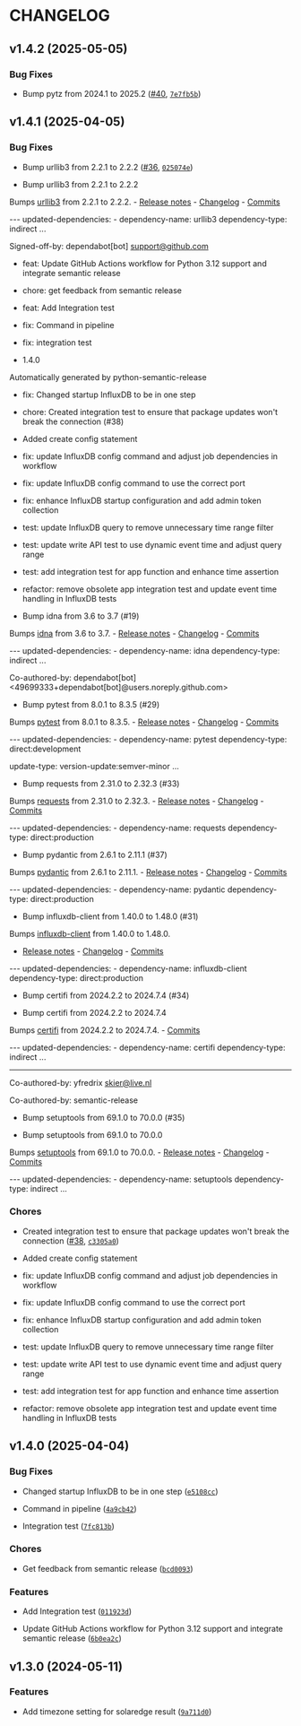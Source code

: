 # CHANGELOG


## v1.4.2 (2025-05-05)

### Bug Fixes

- Bump pytz from 2024.1 to 2025.2 ([#40](https://github.com/yfredrix/solaredge-influxdb/pull/40),
  [`7e7fb5b`](https://github.com/yfredrix/solaredge-influxdb/commit/7e7fb5b9550aaf66e261357d74e6ecee67d951bc))


## v1.4.1 (2025-04-05)

### Bug Fixes

- Bump urllib3 from 2.2.1 to 2.2.2 ([#36](https://github.com/yfredrix/solaredge-influxdb/pull/36),
  [`025074e`](https://github.com/yfredrix/solaredge-influxdb/commit/025074e303e32ce7fb95482e61359aeb49450735))

* Bump urllib3 from 2.2.1 to 2.2.2

Bumps [urllib3](https://github.com/urllib3/urllib3) from 2.2.1 to 2.2.2. - [Release
  notes](https://github.com/urllib3/urllib3/releases) -
  [Changelog](https://github.com/urllib3/urllib3/blob/main/CHANGES.rst) -
  [Commits](https://github.com/urllib3/urllib3/compare/2.2.1...2.2.2)

--- updated-dependencies: - dependency-name: urllib3 dependency-type: indirect ...

Signed-off-by: dependabot[bot] <support@github.com>

* feat: Update GitHub Actions workflow for Python 3.12 support and integrate semantic release

* chore: get feedback from semantic release

* feat: Add Integration test

* fix: Command in pipeline

* fix: integration test

* 1.4.0

Automatically generated by python-semantic-release

* fix: Changed startup InfluxDB to be in one step

* chore: Created integration test to ensure that package updates won't break the connection (#38)

* Added create config statement

* fix: update InfluxDB config command and adjust job dependencies in workflow

* fix: update InfluxDB config command to use the correct port

* fix: enhance InfluxDB startup configuration and add admin token collection

* test: update InfluxDB query to remove unnecessary time range filter

* test: update write API test to use dynamic event time and adjust query range

* test: add integration test for app function and enhance time assertion

* refactor: remove obsolete app integration test and update event time handling in InfluxDB tests

* Bump idna from 3.6 to 3.7 (#19)

Bumps [idna](https://github.com/kjd/idna) from 3.6 to 3.7. - [Release
  notes](https://github.com/kjd/idna/releases) -
  [Changelog](https://github.com/kjd/idna/blob/master/HISTORY.rst) -
  [Commits](https://github.com/kjd/idna/compare/v3.6...v3.7)

--- updated-dependencies: - dependency-name: idna dependency-type: indirect ...

Co-authored-by: dependabot[bot] <49699333+dependabot[bot]@users.noreply.github.com>

* Bump pytest from 8.0.1 to 8.3.5 (#29)

Bumps [pytest](https://github.com/pytest-dev/pytest) from 8.0.1 to 8.3.5. - [Release
  notes](https://github.com/pytest-dev/pytest/releases) -
  [Changelog](https://github.com/pytest-dev/pytest/blob/main/CHANGELOG.rst) -
  [Commits](https://github.com/pytest-dev/pytest/compare/8.0.1...8.3.5)

--- updated-dependencies: - dependency-name: pytest dependency-type: direct:development

update-type: version-update:semver-minor ...

* Bump requests from 2.31.0 to 2.32.3 (#33)

Bumps [requests](https://github.com/psf/requests) from 2.31.0 to 2.32.3. - [Release
  notes](https://github.com/psf/requests/releases) -
  [Changelog](https://github.com/psf/requests/blob/main/HISTORY.md) -
  [Commits](https://github.com/psf/requests/compare/v2.31.0...v2.32.3)

--- updated-dependencies: - dependency-name: requests dependency-type: direct:production

* Bump pydantic from 2.6.1 to 2.11.1 (#37)

Bumps [pydantic](https://github.com/pydantic/pydantic) from 2.6.1 to 2.11.1. - [Release
  notes](https://github.com/pydantic/pydantic/releases) -
  [Changelog](https://github.com/pydantic/pydantic/blob/main/HISTORY.md) -
  [Commits](https://github.com/pydantic/pydantic/compare/v2.6.1...v2.11.1)

--- updated-dependencies: - dependency-name: pydantic dependency-type: direct:production

* Bump influxdb-client from 1.40.0 to 1.48.0 (#31)

Bumps [influxdb-client](https://github.com/influxdata/influxdb-client-python) from 1.40.0 to 1.48.0.
  - [Release notes](https://github.com/influxdata/influxdb-client-python/releases) -
  [Changelog](https://github.com/influxdata/influxdb-client-python/blob/master/CHANGELOG.md) -
  [Commits](https://github.com/influxdata/influxdb-client-python/compare/v1.40.0...v1.48.0)

--- updated-dependencies: - dependency-name: influxdb-client dependency-type: direct:production

* Bump certifi from 2024.2.2 to 2024.7.4 (#34)

* Bump certifi from 2024.2.2 to 2024.7.4

Bumps [certifi](https://github.com/certifi/python-certifi) from 2024.2.2 to 2024.7.4. -
  [Commits](https://github.com/certifi/python-certifi/compare/2024.02.02...2024.07.04)

--- updated-dependencies: - dependency-name: certifi dependency-type: indirect ...

---------

Co-authored-by: yfredrix <skier@live.nl>

Co-authored-by: semantic-release <semantic-release>

* Bump setuptools from 69.1.0 to 70.0.0 (#35)

* Bump setuptools from 69.1.0 to 70.0.0

Bumps [setuptools](https://github.com/pypa/setuptools) from 69.1.0 to 70.0.0. - [Release
  notes](https://github.com/pypa/setuptools/releases) -
  [Changelog](https://github.com/pypa/setuptools/blob/main/NEWS.rst) -
  [Commits](https://github.com/pypa/setuptools/compare/v69.1.0...v70.0.0)

--- updated-dependencies: - dependency-name: setuptools dependency-type: indirect ...

### Chores

- Created integration test to ensure that package updates won't break the connection
  ([#38](https://github.com/yfredrix/solaredge-influxdb/pull/38),
  [`c3305a0`](https://github.com/yfredrix/solaredge-influxdb/commit/c3305a062114f80e71483736311fe24b26c9a8c0))

* Added create config statement

* fix: update InfluxDB config command and adjust job dependencies in workflow

* fix: update InfluxDB config command to use the correct port

* fix: enhance InfluxDB startup configuration and add admin token collection

* test: update InfluxDB query to remove unnecessary time range filter

* test: update write API test to use dynamic event time and adjust query range

* test: add integration test for app function and enhance time assertion

* refactor: remove obsolete app integration test and update event time handling in InfluxDB tests


## v1.4.0 (2025-04-04)

### Bug Fixes

- Changed startup InfluxDB to be in one step
  ([`e5108cc`](https://github.com/yfredrix/solaredge-influxdb/commit/e5108cc4959ef5c85558d5ee1a0b44a5872de33f))

- Command in pipeline
  ([`4a9cb42`](https://github.com/yfredrix/solaredge-influxdb/commit/4a9cb42275d167835098201f2c956938d61c1bb3))

- Integration test
  ([`7fc813b`](https://github.com/yfredrix/solaredge-influxdb/commit/7fc813b4d423d3ad9b52d48b9b3ea739bf58c1da))

### Chores

- Get feedback from semantic release
  ([`bcd0093`](https://github.com/yfredrix/solaredge-influxdb/commit/bcd009304a7ae613a8f36887c960cbf8bc8b59a2))

### Features

- Add Integration test
  ([`011923d`](https://github.com/yfredrix/solaredge-influxdb/commit/011923d27ee0001672c535f3917f67732d8f22ae))

- Update GitHub Actions workflow for Python 3.12 support and integrate semantic release
  ([`6b0ea2c`](https://github.com/yfredrix/solaredge-influxdb/commit/6b0ea2c200be36d8b401e2d3a19c919ae496d85d))


## v1.3.0 (2024-05-11)

### Features

- Add timezone setting for solaredge result
  ([`9a711d0`](https://github.com/yfredrix/solaredge-influxdb/commit/9a711d0889218866adfb77999e3ffac047a7994f))
